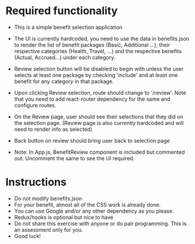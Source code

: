 # Required functionality

- This is a simple benefit selection application

- The UI is currently hardcoded, you need to use the data in benefits.json to render the list of benefit packages (Basic, Additional ...), their respective categories (Health, Travel, ...) and the respective benefits (Actual, Accrued...) under each category.

- Review selection button will be disabled to begin with unless the user selects at least one package by checking 'include' and at least one benefit for any category in that package.

- Upon clicking Review selection, route should change to '/review'. Note that you need to add react-router dependency for the same and configure routes.

- On the Review page, user should see their selections that they did on the selection page. (Review page is also currently hardcoded and will need to render info as selected)

- Back button on review should bring user back to selection page

- Note: In App.js, BenefitReview component is included but commented out. Uncomment the same to see the UI required.

# Instructions

- Do not modify benefits.json
- For your benefit, almost all of the CSS work is already done.
- You can use Google and/or any other dependency as you please.
- Redux/hooks is optional but nice to have
- Do not share this exercise with anyone or do pair programming. This is an assessment only for you.
- Good luck!
